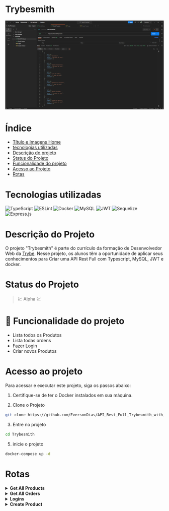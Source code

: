 # Trybesmith

![Trybesmith](readme/cardProject/main.png)

# Índice

* [Título e Imagens Home](#trybesmith)
* [tecnologias utilizadas](#tecnologias-utilizadas)
* [Descrição do projeto](#descrição-do-projeto)
* [Status do Projeto](#status-do-projeto)
* [Funcionalidade do projeto](#🔨-funcionalidade-do-projeto)
* [Acesso ao Projeto](#acesso-ao-projeto)
* [Rotas](#rotas)

# Tecnologias utilizadas

![TypeScript](https://img.shields.io/badge/typescript-%23007ACC.svg?style=for-the-badge&logo=typescript&logoColor=white)
![ESLint](https://img.shields.io/badge/ESLint-4B3263?style=for-the-badge&logo=eslint&logoColor=white)
![Docker](https://img.shields.io/badge/docker-%230db7ed.svg?style=for-the-badge&logo=docker&logoColor=white)
![MySQL](https://img.shields.io/badge/mysql-%2300f.svg?style=for-the-badge&logo=mysql&logoColor=white)
![JWT](https://img.shields.io/badge/JWT-black?style=for-the-badge&logo=JSON%20web%20tokens)
![Sequelize](https://img.shields.io/badge/Sequelize-52B0E7?style=for-the-badge&logo=Sequelize&logoColor=white)
![Express.js](https://img.shields.io/badge/express.js-%23404d59.svg?style=for-the-badge&logo=express&logoColor=%2361DAFB)

# Descrição do Projeto

O projeto "Trybesmith" é parte do currículo da formação de Desenvolvedor Web da [Trybe](https://www.betrybe.com/). Nesse projeto, os alunos têm a oportunidade de aplicar seus conhecimentos para Criar uma API Rest Full com Typescript, MySQL, JWT e docker. 

# Status do Projeto

> 💹 Alpha 💹

# 🔨 Funcionalidade do projeto

- Lista todos os Produtos
- Lista todas ordens
- Fazer Login
- Criar novos Produtos

# Acesso ao projeto

Para acessar e executar este projeto, siga os passos abaixo:

1. Certifique-se de ter o Docker instalados em sua máquina.

2. Clone o Projeto

```bash
git clone https://github.com/EversonDias/API_Rest_Full_Trybesmith_with_TypeScript_Docker_JTW_and_MySQL.git Trybesmith
```

3. Entre no projeto

```bash
cd Trybesmith
```

5. inicie o projeto

```bash
docker-compose up -d
```

# Rotas

<details>
<summary><strong>Get All Products</strong></summary>

method ```GET```

Rota

```bash
http://localhost:3001/products
```

</details>

<details>
<summary><strong>Get All Orders</strong></summary>

method ```GET```

Rota

```bash
http://localhost:3001/orders
```

</details>

<details>
<summary><strong>Logins</strong></summary>

method ```POST```

Rota

```bash
http://localhost:3001/login
```

Corpo da Requisição

```bash
{
  "username": "Hagar",
  "password": "terrível"
}
```

</details>

<details>
<summary><strong>Create Product</strong></summary>

method ```POST```

Rota

```bash
http://localhost:3001/products
```

Corpo da Requisição

```bash
{
  "name": "Chapeu do Merlin",
  "price": "10 peças de ouro",
  "orderId": 1
}
```

</details>
